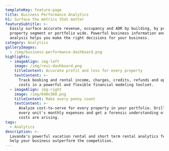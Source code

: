 ```yaml
---
templateKey: feature-page
title: Business Performance Analytics
h1: Surface the metrics that matter
featureSubtitle: >-
  Easily surface accurate revenue, occupancy and ADR by building, by property,
  property segment or portfolio wide. Powerful business information and data
  analysis helps you make the right decisions for your business.
category: Analytics
galleryImages:
  - /img/business-performance-dashboard.png
highlights:
  - imageAlign: img-left
    image: /img/resi-dashboard.png
    titleContent: Accurate profit and loss for every property
    textContent: >-
      Track booking and rental income, charges, credits, refunds and operating
      costs in a powerful and flexible financial modeling toolset. 
  - imageAlign: img-right
    image: /img/640x360.png
    titleContent: Make every penny count
    textContent: >-
      Analyze cost-to-serve for every property in your portfolio. Drill into
      every unit's monthly expenses and get a forensic understanding of where
      costs are arising.
tags:
  - Analytics
description: >-
  Lavanda's powerful vacation rental and short term rental analytics features
  help your business outperform the competition.
---
```

